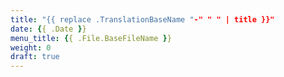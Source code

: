 ```yaml
---
title: "{{ replace .TranslationBaseName "-" " " | title }}"
date: {{ .Date }}
menu_title: {{ .File.BaseFileName }}
weight: 0
draft: true
---
```


